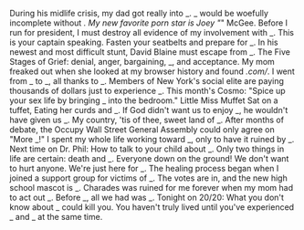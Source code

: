 During his midlife crisis, my dad got really into _.
_ would be woefully incomplete without _.
My new favorite porn star is Joey &#34;_&#34; McGee.
Before I run for president, I must destroy all evidence of my involvement with _.
This is your captain speaking. Fasten your seatbelts and prepare for _.
In his newest and most difficult stunt, David Blaine must escape from _.
The Five Stages of Grief: denial, anger, bargaining, _, and acceptance.
My mom freaked out when she looked at my browser history and found _.com/_.
I went from _ to _, all thanks to _.
Members of New York's social elite are paying thousands of dollars just to experience _.
This month's Cosmo: &#34;Spice up your sex life by bringing _ into the bedroom.&#34;
Little Miss Muffet Sat on a tuffet, Eating her curds and _.
If God didn't want us to enjoy _, he wouldn't have given us _.
My country, 'tis of thee, sweet land of _.
After months of debate, the Occupy Wall Street General Assembly could only agree on &#34;More _!&#34;
I spent my whole life working toward _, only to have it ruined by _.
Next time on Dr. Phil: How to talk to your child about _.
Only two things in life are certain: death and _.
Everyone down on the ground! We don't want to hurt anyone. We're just here for _.
The healing process began when I joined a support group for victims of _.
The votes are in, and the new high school mascot is _.
Charades was ruined for me forever when my mom had to act out _.
Before _, all we had was _.
Tonight on 20/20: What you don't know about _ could kill you.
You haven't truly lived until you've experienced _ and _ at the same time.